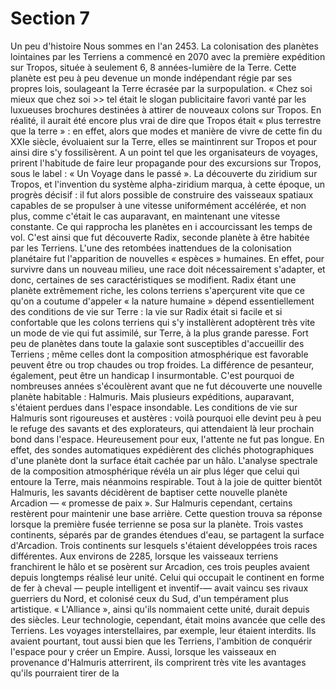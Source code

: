 # Section 7

Un peu d'histoire
Nous sommes en l'an 2453. La colonisation des planètes lointaines par les Terriens a commencé en 2070 avec la première expédition sur Tropos, située à seulement 6, 8 années-lumière de la Terre. Cette planète est peu à peu devenue un monde indépendant régie par ses propres lois, soulageant la Terre écrasée par la surpopulation. « Chez soi mieux que chez soi >> tel était le slogan publicitaire favori vanté par les luxueuses brochures destinées à attirer de nouveaux colons sur Tropos. En réalité, il aurait été encore plus vrai de dire que Tropos était « plus terrestre que la terre » : en effet, alors que modes et manière de vivre de cette fin du XXIe siècle, évoluaient sur la Terre, elles se maintinrent sur Tropos et pour ainsi dire s'y fossilisèrent. A un point tel que les organisateurs de voyages, prirent l'habitude de faire leur propagande pour des excursions sur Tropos, sous le label : « Un Voyage dans le passé ».
La découverte du ziridium sur Tropos, et l'invention du système alpha-ziridium marqua, à cette époque, un progrès décisif : il fut alors possible de construire des vaisseaux spatiaux capables de se propulser à une vitesse uniformément accélérée, et non plus, comme c'était le cas auparavant, en maintenant une vitesse constante. Ce qui rapprocha les planètes en i accourcissant les temps de vol. C'est ainsi que fut découverte Radix, seconde planète à être habitée par les Terriens. L'une des retombées inattendues de la colonisation planétaire fut l'apparition de nouvelles « espèces » humaines. En effet, pour survivre dans un nouveau milieu, une race doit nécessairement s'adapter, et donc, certaines de ses caractéristiques se modifient. Radix étant une planète extrêmement riche, les colons terriens s'aperçurent vite que ce qu'on a coutume d'appeler « la nature humaine » dépend essentiellement des conditions de vie sur Terre : la vie sur Radix était si facile et si confortable que les colons terriens qui s'y
installèrent adoptèrent très vite un mode de vie qui fut assimilé, sur Terre, à la plus grande paresse.
Fort peu de planètes dans toute la galaxie sont susceptibles d'accueillir des Terriens ; même celles dont la composition atmosphérique est favorable peuvent être ou trop chaudes ou trop froides.
La différence de pesanteur, également, peut être un handicap I insurmontable.
C'est pourquoi de nombreuses années s'écoulèrent avant que ne fut découverte une nouvelle planète habitable : Halmuris.
Mais plusieurs expéditions, auparavant, s'étaient perdues dans l'espace insondable.
Les conditions de vie sur Halmuris sont rigoureuses et austères : voilà pourquoi elle devint peu à peu le refuge des savants et des explorateurs, qui attendaient là leur prochain bond dans l'espace.
Heureusement pour eux, l'attente ne fut pas longue.
En effet, des sondes automatiques expédièrent des clichés photographiques d'une planète dont la surface était cachée par un hâlo. L'analyse spectrale de la composition atmosphérique révéla un air plus léger que celui qui entoure la Terre, mais néanmoins respirable.
Tout à la joie de quitter bientôt Halmuris, les savants décidèrent de baptiser cette nouvelle planète Arcadion — « promesse de paix ».
Sur Halmuris cependant, certains restèrent pour maintenir une base arrière. Cette question trouva sa réponse lorsque la première fusée terrienne se posa sur la planète.
Trois vastes continents, séparés par de grandes étendues d'eau, se partagent la surface d'Arcadion. Trois continents sur lesquels s'étaient développées trois races différentes.
Aux environs de 2285, lorsque les vaisseaux terriens franchirent le hâlo et se posèrent sur Arcadion, ces trois peuples avaient depuis longtemps réalisé leur unité.
Celui qui occupait le continent en forme de fer à cheval — peuple intelligent et inventif-— avait vaincu ses rivaux guerriers du Nord, et colonisé ceux du Sud, d'un tempérament plus artistique.
« L'Alliance », ainsi qu'ils nommaient cette unité, durait depuis des siècles. Leur technologie, cependant, était moins avancée que celle des Terriens. Les voyages interstellaires, par exemple, leur étaient interdits. Ils avaient pourtant, tout aussi bien que les Terriens,
l'ambition de conquérir l'espace pour y créer un Empire. Aussi,
lorsque les vaisseaux en provenance d'Halmuris atterrirent, ils
comprirent très vite les avantages qu'ils pourraient tirer de la